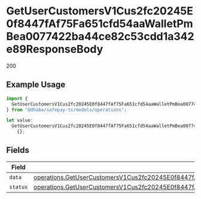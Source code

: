 # GetUserCustomersV1Cus2fc20245E0f8447fAf75Fa651cfd54aaWalletPmBea0077422ba44ce82c53cdd1a342e89ResponseBody

200

## Example Usage

```typescript
import {
  GetUserCustomersV1Cus2fc20245E0f8447fAf75Fa651cfd54aaWalletPmBea0077422ba44ce82c53cdd1a342e89ResponseBody,
} from "@dhaba/safepay-ts/models/operations";

let value:
  GetUserCustomersV1Cus2fc20245E0f8447fAf75Fa651cfd54aaWalletPmBea0077422ba44ce82c53cdd1a342e89ResponseBody =
    {};
```

## Fields

| Field                                                                                                                                                                                                                                            | Type                                                                                                                                                                                                                                             | Required                                                                                                                                                                                                                                         | Description                                                                                                                                                                                                                                      |
| ------------------------------------------------------------------------------------------------------------------------------------------------------------------------------------------------------------------------------------------------ | ------------------------------------------------------------------------------------------------------------------------------------------------------------------------------------------------------------------------------------------------ | ------------------------------------------------------------------------------------------------------------------------------------------------------------------------------------------------------------------------------------------------ | ------------------------------------------------------------------------------------------------------------------------------------------------------------------------------------------------------------------------------------------------ |
| `data`                                                                                                                                                                                                                                           | [operations.GetUserCustomersV1Cus2fc20245E0f8447fAf75Fa651cfd54aaWalletPmBea0077422ba44ce82c53cdd1a342e89Data](../../models/operations/getusercustomersv1cus2fc20245e0f8447faf75fa651cfd54aawalletpmbea0077422ba44ce82c53cdd1a342e89data.md)     | :heavy_minus_sign:                                                                                                                                                                                                                               | N/A                                                                                                                                                                                                                                              |
| `status`                                                                                                                                                                                                                                         | [operations.GetUserCustomersV1Cus2fc20245E0f8447fAf75Fa651cfd54aaWalletPmBea0077422ba44ce82c53cdd1a342e89Status](../../models/operations/getusercustomersv1cus2fc20245e0f8447faf75fa651cfd54aawalletpmbea0077422ba44ce82c53cdd1a342e89status.md) | :heavy_minus_sign:                                                                                                                                                                                                                               | N/A                                                                                                                                                                                                                                              |
